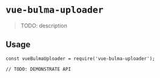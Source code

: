 # `vue-bulma-uploader`

> TODO: description

## Usage

```
const vueBulmaUploader = require('vue-bulma-uploader');

// TODO: DEMONSTRATE API
```
